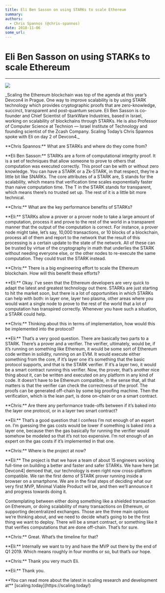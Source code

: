 ```yaml
---
title: Eli Ben Sasson on using STARKs to scale Ethereum
summary: 
authors:
  - Chris Spannos (@chris-spannos)
date: 2018-11-06
some_url: 
---
```


# Eli Ben Sasson on using STARKs to scale Ethereum



----


![](https://cdn-images-1.medium.com/max/1600/1*FcuL5e94W4FXAmu9w_Uv2Q.jpeg)

<p>
 _Scaling the Ethereum blockchain was top of the agenda at this year’s Devcon4 in Prague. One way to improve scalability is by using STARK technology which provides cryptographic proofs that are zero-knowledge, succinct, transparent and post-quantum secure. Eli Ben Sasson is co-founder and Chief Scientist of StarkWare Industries, based in Israel, working on scalability of blockchains through STARKs. He is also Professor of Computer Science at Technion — Israel Institute of Technology and founding scientist of the Zcash Company. Scaling Today’s Chris Spannos spoke with Eli on day 2 of Devcon4._ 


<p> **Chris Spannos:** What are STARKs and where do they come from?
 

<p>**Eli Ben Sasson:** STARKs are a form of computational integrity proof. It is a set of techniques that allow someone to prove to others that computation was executed correctly. This proof can be with or without zero knowledge. You can have a STARK or a Zk-STARK, in that respect, they’re a little bit like SNARKs. The core attributes of a STARK are, S stands for the scalability, which means that verification time scales exponentially faster than naive computation time. The T in the STARK stands for transparent, which means there’s no trusted set up. The rest of it is a little bit more technical.
 
<p>**Chris:** What are the key performance benefits of STARKs?
 
<p>**Eli:** STARKs allow a prover or a prover node to take a large amount of computation, process it and prove to the rest of the world in a transparent manner that the output of the computation is correct. For instance, a prover node might take, let’s say, 10,000 transactions, or 10 blocks of a blockchain, process all of them and report to the network that the result of this processing is a certain update to the state of the network. All of these can be trusted by virtue of the cryptography in math that underlies the STARK without needing everyone else, or the other nodes to re-execute the same computation. They could trust the STARK instead.
 
<p>**Chris:** There is a big engineering effort to scale the Ethereum blockchain. How will this benefit these efforts?
 
<p>**Eli:** Okay. I’ve seen that the Ethereum developers are very quick to adapt the latest and greatest technology out there. STARKs are just starting to hit the market soon, but there is a lot of opportunities in which STARKs can help with both: in layer one, layer two plasma, other areas where you would want a single node to prove to the rest of the world that a lot of computation has transpired correctly. Whenever you have such a situation, a STARK could help.
 
<p>**Chris:** Thinking about this in terms of implementation, how would this be implemented into the protocol?
 
<p>**Eli:** That’s a very good question. There are basically two parts to a STARK. There’s a prover and a verifier. The verifier, ultimately, would be, if it’s running on something like Ethereum, it would be some sort of Ethereum code written in solidity, running on an EVM. It would execute either something from the core, if it’s layer one it’s something that the basic protocol supports, and that is the STARK verifier. If it’s a layer two, it would be a smart contract running this verifier.
Now, the prover, that’s another nice thing about it, can be written and executed on any platform in any kind of code. It doesn’t have to be Ethereum compatible, in the sense that, all that matters is that the verifier can check the correctness of the proof. The proofs can be generated off-chain by some big proofing machine. Then the verification, which is the lean part, is done on-chain or on a smart contract.
 
<p>**Chris:** Are there any performance trade-offs between if it’s baked into the layer one protocol, or in a layer two smart contract?
 
<p>**Eli:** That’s a good question that I confess I’m not enough of an expert on. I’m guessing the gas costs would be lower if something is baked into a layer one, because then the gas basically for running the verifier would somehow be modeled so that it’s not too expensive. I’m not enough of an expert on the gas costs if it’s implemented in that one.
 
<p>**Chris:** Where is the project at now?
 
<p>**Eli:** The project is that we have a team of about 15 engineers working full-time on building a better and faster and safer STARKs. We have here [at Devcon4] demoed that, our technology is even right now cross-platform compatible. We ran the first demo of STARK prover running inside a browser on a smartphone. We are in the final steps of deciding what our very first MVP, Minimal Viable Product will be, and then we’ll announce it and progress towards doing it.

<p>Contemplating between either doing something like a shielded transaction on Ethereum, or doing scalability of many transactions on Ethereum, or supporting decentralized exchanges. Those are the three main options we’re thinking about, and we need to decide what’s going to be the first thing we want to deploy. There will be a smart contract, or something like it that verifies computations that are done off-chain. That’s for sure.
 
<p>**Chris:** Great. What’s the timeline for that?
 
<p>**Eli:** Internally we want to try and have the MVP out there by the end of Q1 2019. Which means roughly in four months or so, but that’s our hope.
 
<p>**Chris:** Thank you very much Eli.
 
<p>**Eli:** Thank you.
 
<p>**You can read more about the latest in scaling research and development at**  [scaling.today](https://scaling.today/) 
